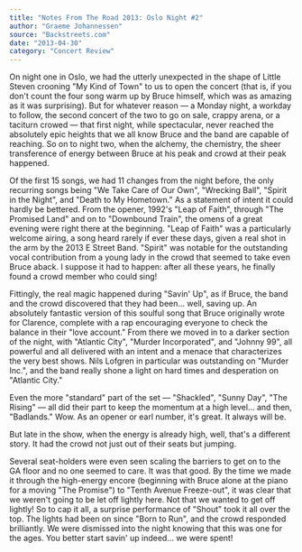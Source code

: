 ```yaml
---
title: "Notes From The Road 2013: Oslo Night #2"
author: "Graeme Johannessen"
source: "Backstreets.com"
date: "2013-04-30"
category: "Concert Review"
---
```


On night one in Oslo, we had the utterly unexpected in the shape of Little Steven crooning "My Kind of Town" to us to open the concert (that is, if you don't count the four song warm up by Bruce himself, which was as amazing as it was surprising). But for whatever reason — a Monday night, a workday to follow, the second concert of the two to go on sale, crappy arena, or a taciturn crowed — that first night, while spectacular, never reached the absolutely epic heights that we all know Bruce and the band are capable of reaching. So on to night two, when the alchemy, the chemistry, the sheer transference of energy between Bruce at his peak and crowd at their peak happened.

Of the first 15 songs, we had 11 changes from the night before, the only recurring songs being "We Take Care of Our Own", "Wrecking Ball", "Spirit in the Night", and "Death to My Hometown." As a statement of intent it could hardly be bettered. From the opener, 1992's "Leap of Faith", through "The Promised Land" and on to "Downbound Train", the omens of a great evening were right there at the beginning. "Leap of Faith" was a particularly welcome airing, a song heard rarely if ever these days, given a real shot in the arm by the 2013 E Street Band. "Spirit" was notable for the outstanding vocal contribution from a young lady in the crowd that seemed to take even Bruce aback. I suppose it had to happen: after all these years, he finally found a crowd member who could sing!

Fittingly, the real magic happened during "Savin' Up", as if Bruce, the band and the crowd discovered that they had been... well, saving up. An absolutely fantastic version of this soulful song that Bruce originally wrote for Clarence, complete with a rap encouraging everyone to check the balance in their "love account." From there we moved in to a darker section of the night, with "Atlantic City", "Murder Incorporated", and "Johnny 99", all powerful and all delivered with an intent and a menace that characterizes the very best shows. Nils Lofgren in particular was outstanding on "Murder Inc.", and the band really shone a light on hard times and desperation on "Atlantic City."

Even the more "standard" part of the set — "Shackled", "Sunny Day", "The Rising" — all did their part to keep the momentum at a high level... and then, "Badlands." Wow. As an opener or earl number, it's great. It always will be.

But late in the show, when the energy is already high, well, that's a different story. It had the crowd not just out of their seats but jumping.

Several seat-holders were even seen scaling the barriers to get on to the GA floor and no one seemed to care. It was that good. By the time we made it through the high-energy encore (beginning with Bruce alone at the piano for a moving "The Promise") to "Tenth Avenue Freeze-out", it was clear that we weren't going to be let off lightly here. Not that we wanted to get off lightly! So to cap it all, a surprise performance of "Shout" took it all over the top. The lights had been on since "Born to Run", and the crowd responded brilliantly. We were dismissed into the night knowing that this was one for the ages. You better start savin' up indeed... we were spent!
